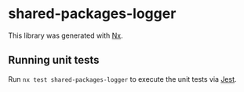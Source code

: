 # shared-packages-logger

This library was generated with [Nx](https://nx.dev).

## Running unit tests

Run `nx test shared-packages-logger` to execute the unit tests via [Jest](https://jestjs.io).

